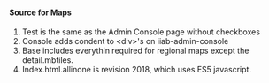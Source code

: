 #### Source for Maps ####
1. Test is the same as  the Admin Console page without checkboxes
2. Console adds condent to \<div\>'s on iiab-admin-console
3. Base includes everythin required for regional maps except the detail.mbtiles. 
4. Index.html.allinone is revision 2018, which uses ES5 javascript.

